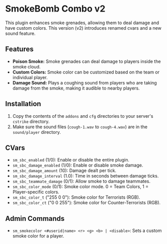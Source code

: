 # SmokeBomb Combo v2

This plugin enhances smoke grenades, allowing them to deal damage and have custom colors. This version (v2) introduces renamed cvars and a new sound feature.

## Features

- **Poison Smoke:** Smoke grenades can deal damage to players inside the smoke cloud.
- **Custom Colors:** Smoke color can be customized based on the team or individual player.
- **Damage Sound:** Plays a coughing sound from players who are taking damage from the smoke, making it audible to nearby players.

## Installation

1. Copy the contents of the `addons` and `cfg` directories to your server's `cstrike` directory.
2. Make sure the sound files (`cough-1.wav` to `cough-4.wav`) are in the `sound/player` directory.

## CVars

- `sm_sbc_enabled` (1/0): Enable or disable the entire plugin.
- `sm_sbc_damage_enabled` (1/0): Enable or disable smoke damage.
- `sm_sbc_damage_amount` (10): Damage dealt per tick.
- `sm_sbc_damage_interval` (1.0): Time in seconds between damage ticks.
- `sm_sbc_teammate_damage` (0/1): Allow smoke to damage teammates.
- `sm_sbc_color_mode` (0/1): Smoke color mode. 0 = Team Colors, 1 = Player-specific colors.
- `sm_sbc_color_t` ("255 0 0"): Smoke color for Terrorists (RGB).
- `sm_sbc_color_ct` ("0 0 255"): Smoke color for Counter-Terrorists (RGB).

## Admin Commands

- `sm_smokecolor <#userid|name> <r> <g> <b> | <disable>`: Sets a custom smoke color for a player.
